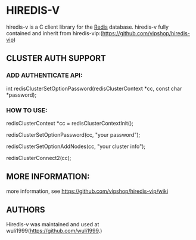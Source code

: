 
# HIREDIS-V

hiredis-v is a C client library for the [Redis](http://redis.io/) database.
hiredis-v fully contained and inherit from hiredis-vip:(https://github.com/vipshop/hiredis-vip)

## CLUSTER AUTH SUPPORT
### ADD AUTHENTICATE API:

int redisClusterSetOptionPassword(redisClusterContext *cc, const char *password);

### HOW TO USE:
redisClusterContext *cc = redisClusterContextInit();

redisClusterSetOptionPassword(cc, "your password");

redisClusterSetOptionAddNodes(cc, "your cluster info");

redisClusterConnect2(cc);

## MORE INFORMATION:
more information, see https://github.com/vipshop/hiredis-vip/wiki

## AUTHORS
Hiredis-v was maintained and used at wuli1999(https://github.com/wuli1999.)
